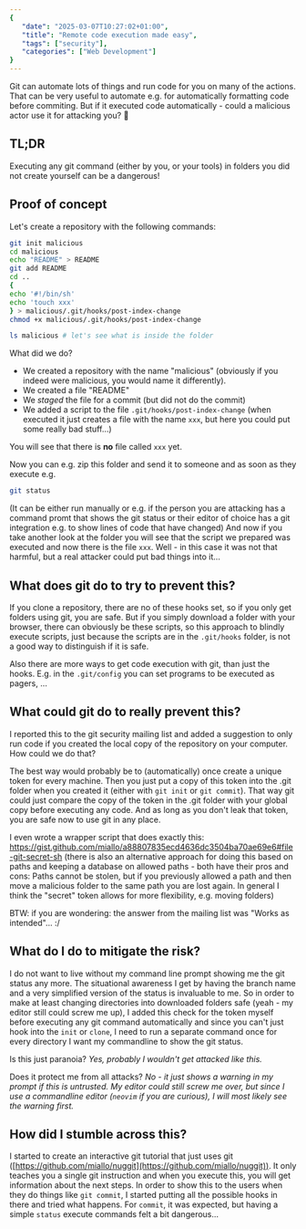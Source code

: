 ```yaml
---
{
   "date": "2025-03-07T10:27:02+01:00",
   "title": "Remote code execution made easy",
   "tags": ["security"],
   "categories": ["Web Development"]
}
---
```


Git can automate lots of things and run code for you on many of the actions.
That can be very useful to automate e.g. for automatically formatting code
before commiting. But if it executed code automatically - could a malicious
actor use it for attacking you? 🤔

## TL;DR

Executing any git command (either by you, or your tools) in folders you did not
create yourself can be a dangerous!

## Proof of concept

Let's create a repository with the following commands:
```sh
git init malicious
cd malicious
echo "README" > README
git add README
cd ..
{
echo '#!/bin/sh'
echo 'touch xxx'
} > malicious/.git/hooks/post-index-change
chmod +x malicious/.git/hooks/post-index-change

ls malicious # let's see what is inside the folder
```

What did we do?
- We created a repository with the name "malicious" (obviously if you indeed
  were malicious, you would name it differently).
- We created a file "README"
- We _staged_ the file for a commit (but did not do the commit)
- We added a script to the file `.git/hooks/post-index-change` (when executed
  it just creates a file with the name `xxx`, but here you could put some
  really bad stuff…)

You will see that there is **no** file called `xxx` yet.

Now you can e.g. zip this folder and send it to someone and as soon as they
execute e.g.
```sh
git status
```
(It can be either run manually or e.g. if the person you are attacking has a
command promt that shows the git status or their editor of choice has a git
integration e.g. to show lines of code that have changed)
And now if you take another look at the folder you will see that the script we
prepared was executed and now there is the file `xxx`. Well - in this case it
was not that harmful, but a real attacker could put bad things into it…

## What does git do to try to prevent this?

If you clone a repository, there are no of these hooks set, so if you only get
folders using git, you are safe. But if you simply download a folder with your
browser, there can obviously be these scripts, so this approach to blindly
execute scripts, just because the scripts are in the `.git/hooks` folder, is
not a good way to distinguish if it is safe.

Also there are more ways to get code execution with git, than just the hooks.
E.g. in the `.git/config` you can set programs to be executed as pagers, …

## What could git do to really prevent this?

I reported this to the git security mailing list and added a suggestion to only
run code if you created the local copy of the repository on your computer. How
could we do that?

The best way would probably be to (automatically) once create a unique token
for every machine. Then you just put a copy of this token into the .git folder
when you created it (either with `git init` or `git commit`). That way git
could just compare the copy of the token in the .git folder with your global
copy before executing any code. And as long as you don't leak that token, you
are safe now to use git in any place.

I even wrote a wrapper script that does exactly this:
https://gist.github.com/miallo/a88807835ecd4636dc3504ba70ae69e6#file-git-secret-sh
(there is also an alternative approach for doing this based on paths and
keeping a database on allowed paths - both have their pros and cons: Paths
cannot be stolen, but if you previously allowed a path and then move a
malicious folder to the same path you are lost again. In general I think the
"secret" token allows for more flexibility, e.g. moving folders)

BTW: if you are wondering: the answer from the mailing list was "Works as
intended"… :/

## What do I do to mitigate the risk?

I do not want to live without my command line prompt showing me the git status
any more. The situational awareness I get by having the branch name and a very
simplified version of the status is invaluable to me. So in order to make at
least changing directories into downloaded folders safe (yeah - my editor still
could screw me up), I added this check for the token myself before executing
any git command automatically and since you can't just hook into the `init` or
`clone`, I need to run a separate command once for every directory I want my
commandline to show the git status.

Is this just paranoia? _Yes, probably I wouldn't get attacked like this._

Does it protect me from all attacks? _No - it just shows a warning in my prompt
if this is untrusted. My editor could still screw me over, but since I use a
commandline editor (`neovim` if you are curious), I will most likely see the
warning first._

## How did I stumble across this?

I started to create an interactive git tutorial that just uses git
([https://github.com/miallo/nuggit](https://github.com/miallo/nuggit)). It only
teaches you a single git instruction and when you execute this, you will get
information about the next steps. In order to show this to the users when they
do things like `git commit`, I started putting all the possible hooks in there
and tried what happens. For `commit`, it was expected, but having a simple
`status` execute commands felt a bit dangerous…
